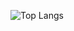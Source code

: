 ![Top Langs](https://github-readme-stats.vercel.app/api/top-langs/?username=tanyasarkjain&size_weight=0.5&count_weight=0.5&hide=JupyterNotebook)

